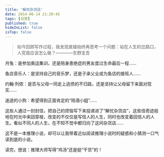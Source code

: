 ```yaml
---
title: '解忧杂货店'
date: 2014-06-14 21:20:45
tags: [日常]
published: true
hideInList: false
isTop: false
---
```


>如今回顾写作过程，我发现直接始终再思考一个问题：站在人生的岔路口，人究竟应该怎么做？————东野圭吾

月兔：是参加奥运集训，还是陪身患绝症的男友度过生命最后一程……

鱼店音乐人：是坚持自己的音乐梦，还是子承父业成为鱼店的接班人……

约翰·列侬：是否与父母一同走上逃债的不归路，还是坚持让父母留下来面对现实……

迷途的小狗：希望得到正面肯定的“陪酒小姐”……

这些人通过一封封信，把自己的烦恼写下来投递进了“解忧杂货店”，这些信奇迹般地在时光中来回穿梭，改变的不仅仅是写信人的人生，同时也改变着回信人的人生。看似不同人的人生，在不知不觉中都归向了这间杂货店……

这不是一本推理小说，却可以让我带着近似阅读推理小说时的疑惑和小猜测一口气读到底的小说。

读完，想说：推理大师写得“鸡汤”还是挺“干货”的！